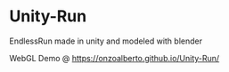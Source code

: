 # Unity-Run
 
EndlessRun made in unity and modeled with blender

WebGL Demo @ https://onzoalberto.github.io/Unity-Run/
